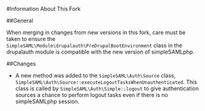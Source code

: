 #Information About This Fork

##General

When merging in changes from new versions in this fork, care must be taken to ensure the `SimpleSAML\Module\drupalauth\PreDrupalBootEnvironment` class in the drupalauth module is
compatible with the new version of simpleSAMLphp.

##Changes

- A new method was added to the `SimpleSAML\Auth\Source` class, `SimpleSAML\Auth\Source::executeLogoutTasksWhenUnauthenticated`. This class is called by
`SimpleSAML\Auth\Simple::logout` to give authentication sources a chance to perform
logout tasks even if there is no simpleSAMLphp session.